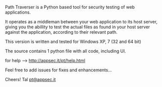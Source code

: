 Path Traverser is a Python based tool for security testing of web applications.

It operates as a middleman between your web application to its host server, giving you the abillity to test the actual files as found in your host server against the application, according to their relevant path.

This version is written and tested for Windows XP, 7 (32 and 64 bit)

The source contains 1 python file with all code, including UI.

for help --> http://appsec.it/pt/help.html


Feel free to add issues for fixes and enhancements...

Cheers!
Tal
pt@appsec.it
